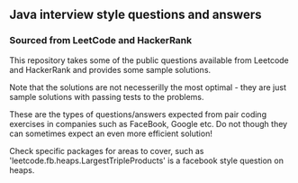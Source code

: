 ## Java interview style questions and answers
### Sourced from LeetCode and HackerRank

This repository takes some of the public questions available from Leetcode and HackerRank and provides some sample solutions.

Note that the solutions are not necesserilly the most optimal - they are just sample solutions with passing tests to the problems.

These are the types of questions/answers expected from pair coding exercises in companies such as FaceBook, Google etc. 
Do not though they can sometimes expect an even more efficient solution!

Check specific packages for areas to cover, such as 'leetcode.fb.heaps.LargestTripleProducts' is a facebook style question on heaps.
